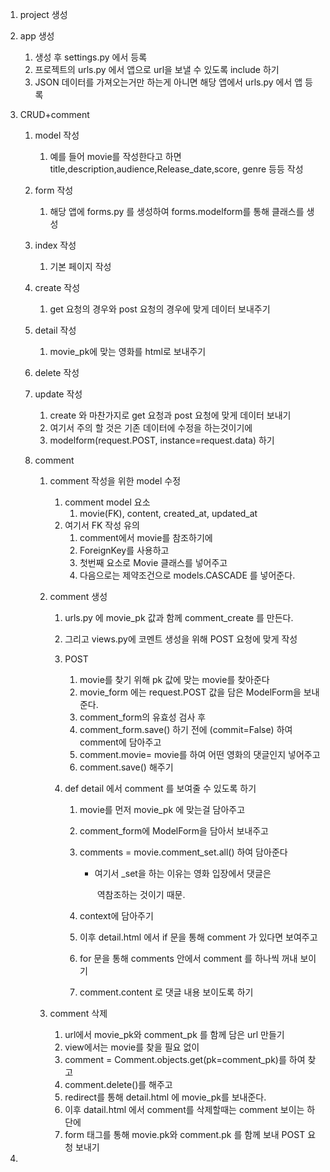 1. project 생성

2. app 생성

   1. 생성 후 settings.py 에서 등록
   2. 프로젝트의 urls.py 에서 앱으로 url을 보낼 수 있도록 include 하기
   3. JSON 데이터를 가져오는거만 하는게 아니면 해당 앱에서 urls.py 에서 앱 등록

3. CRUD+comment

   1. model 작성

      1. 예를 들어 movie를 작성한다고 하면 title,description,audience,Release_date,score, genre 등등 작성

   2. form 작성

      1. 해당 앱에 forms.py 를 생성하여 forms.modelform를 통해 클래스를 생성

   3. index 작성

      1. 기본 페이지 작성

   4. create 작성

      1. get 요청의 경우와 post 요청의 경우에 맞게 데이터 보내주기 

   5. detail 작성

      1. movie_pk에 맞는 영화를 html로 보내주기

   6. delete 작성

   7. update 작성

      1. create 와 마찬가지로 get 요청과 post 요청에 맞게 데이터 보내기
      2. 여기서 주의 할 것은 기존 데이터에 수정을 하는것이기에 
      3. modelform(request.POST, instance=request.data) 하기

   8. comment

      1. comment 작성을 위한 model 수정

         1. comment model 요소
            1. movie(FK), content, created_at, updated_at
         2. 여기서 FK 작성 유의
            1. comment에서 movie를 참조하기에 
            2. ForeignKey를 사용하고
            3. 첫번째 요소로 Movie 클래스를 넣어주고
            4. 다음으로는 제약조건으로 models.CASCADE 를 넣어준다.

      2. comment 생성

         1. urls.py 에 movie_pk 값과 함께 comment_create 를 만든다.

         2. 그리고 views.py에 코멘트 생성을 위해 POST 요청에 맞게 작성

         3. POST

            1. movie를 찾기 위해 pk 값에 맞는 movie를 찾아준다
            2.  movie_form 에는 request.POST 값을 담은 ModelForm을 보내준다.
            3. comment_form의 유효성 검사 후
            4. comment_form.save() 하기 전에 (commit=False) 하여 comment에 담아주고
            5. comment.movie= movie를 하여 어떤 영화의 댓글인지 넣어주고
            6. comment.save() 해주기

         4. def detail 에서 comment 를 보여줄 수 있도록 하기

            1. movie를 먼저 movie_pk 에 맞는걸 담아주고

            2. comment_form에 ModelForm을 담아서 보내주고 

            3. comments = movie.comment_set.all() 하여 담아준다

               - 여기서 _set을 하는 이유는 영화 입장에서 댓글은 

                 ​	역참조하는 것이기 때문.

            4. context에 담아주기

            5. 이후 detail.html 에서 if 문을 통해 comment 가 있다면 보여주고

            6. for 문을 통해 comments 안에서 comment 를 하나씩 꺼내 보이기

            7. comment.content 로 댓글 내용 보이도록 하기  

      3. comment 삭제

         1. url에서 movie_pk와 comment_pk 를 함께 담은 url 만들기
         2. view에서는 movie를 찾을 필요 없이
         3. comment = Comment.objects.get(pk=comment_pk)를 하여 찾고
         4. comment.delete()를 해주고
         5. redirect를 통해 detail.html 에 movie_pk를 보내준다.
         6. 이후 datail.html 에서 comment를 삭제할때는 comment 보이는 하단에
         7. form 태그를 통해 movie.pk와 comment.pk 를 함께 보내 POST 요청 보내기

4. 

